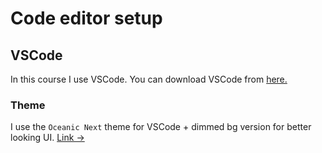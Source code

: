 # Code editor setup

## VSCode

In this course I use VSCode. You can download VSCode from [here.](https://code.visualstudio.com/)

### Theme
I use the `Oceanic Next` theme for VSCode + dimmed bg version for better looking UI. [Link &rarr;](https://marketplace.visualstudio.com/items?itemName=naumovs.theme-oceanicnext)